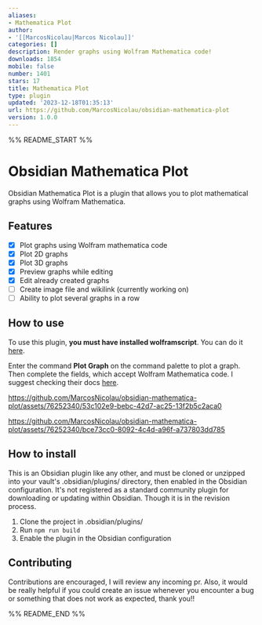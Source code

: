 ```yaml
---
aliases:
- Mathematica Plot
author:
- '[[MarcosNicolau|Marcos Nicolau]]'
categories: []
description: Render graphs using Wolfram Mathematica code!
downloads: 1854
mobile: false
number: 1401
stars: 17
title: Mathematica Plot
type: plugin
updated: '2023-12-18T01:35:13'
url: https://github.com/MarcosNicolau/obsidian-mathematica-plot
version: 1.0.0
---
```


%% README_START %%

# Obsidian Mathematica Plot

Obsidian Mathematica Plot is a plugin that allows you to plot mathematical graphs using Wolfram Mathematica.

## Features

-   [x] Plot graphs using Wolfram mathematica code
-   [x] Plot 2D graphs
-   [x] Plot 3D graphs
-   [x] Preview graphs while editing
-   [x] Edit already created graphs
-   [ ] Create image file and wikilink (currently working on)
-   [ ] Ability to plot several graphs in a row

## How to use

To use this plugin, **you must have installed wolframscript**. You can do it [here](https://reference.wolfram.com/language/workflow/InstallWolframScript.html).

Enter the command **Plot Graph** on the command palette to plot a graph. Then complete the fields, which accept Wolfram Mathematica code. I suggest checking their docs [here](https://reference.wolfram.com/language/guide/FunctionVisualization.html).

https://github.com/MarcosNicolau/obsidian-mathematica-plot/assets/76252340/53c102e9-bebc-42d7-ac25-13f2b5c2aca0

https://github.com/MarcosNicolau/obsidian-mathematica-plot/assets/76252340/bce73cc0-8092-4c4d-a96f-a737803dd785

## How to install

This is an Obsidian plugin like any other, and must be cloned or unzipped into your vault's .obsidian/plugins/ directory, then enabled in the Obsidian configuration. It's not registered as a standard community plugin for downloading or updating within Obsidian. Though it is in the revision process.

1. Clone the project in .obsidian/plugins/
2. Run `npm run build`
3. Enable the plugin in the Obsidian configuration

## Contributing

Contributions are encouraged, I will review any incoming pr. Also, it would be really helpful if you could create an issue whenever you encounter a bug or something that does not work as expected, thank you!!


%% README_END %%